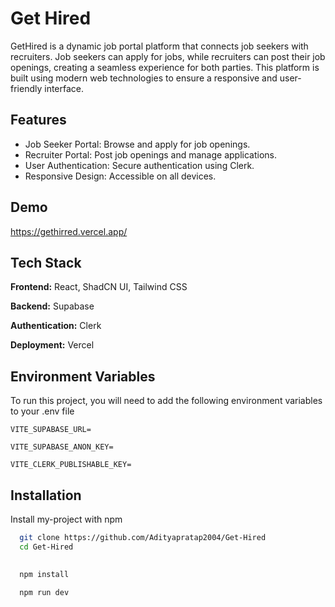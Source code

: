 
# Get Hired

GetHired is a dynamic job portal platform that connects job seekers with recruiters. Job seekers can apply for jobs, while recruiters can post their job openings, creating a seamless experience for both parties. This platform is built using modern web technologies to ensure a responsive and user-friendly interface.


## Features

- Job Seeker Portal: Browse and apply for job openings.
- Recruiter Portal: Post job openings and manage applications.
- User Authentication: Secure authentication using Clerk.
- Responsive Design: Accessible on all devices.

## Demo

https://gethirred.vercel.app/


## Tech Stack

**Frontend:** React, ShadCN UI, Tailwind CSS

**Backend:** Supabase

**Authentication:** Clerk

**Deployment:** Vercel


## Environment Variables

To run this project, you will need to add the following environment variables to your .env file

`VITE_SUPABASE_URL=`

`VITE_SUPABASE_ANON_KEY=`

`VITE_CLERK_PUBLISHABLE_KEY=`
## Installation

Install my-project with npm

```bash
  git clone https://github.com/Adityapratap2004/Get-Hired
  cd Get-Hired
  
```

```bash
  npm install
```

```bash
  npm run dev
  
```
    
